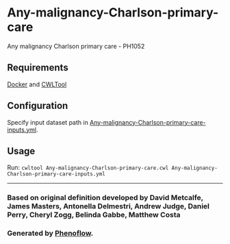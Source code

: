 # Any-malignancy-Charlson-primary-care

Any malignancy Charlson primary care - PH1052

## Requirements

[Docker](https://docs.docker.com/install/) and [CWLTool](https://github.com/common-workflow-language/cwltool#install)

## Configuration

Specify input dataset path in [Any-malignancy-Charlson-primary-care-inputs.yml](Any-malignancy-Charlson-primary-care-inputs.yml).

## Usage

Run: `cwltool Any-malignancy-Charlson-primary-care.cwl Any-malignancy-Charlson-primary-care-inputs.yml`

***

### Based on original definition developed by David Metcalfe, James Masters, Antonella Delmestri, Andrew Judge, Daniel Perry, Cheryl Zogg, Belinda Gabbe, Matthew Costa
### Generated by [Phenoflow](https://kclhi.org/phenoflow).
